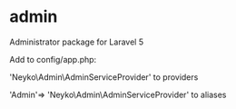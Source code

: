 # admin
Administrator package for Laravel 5


Add to config/app.php:

'Neyko\Admin\AdminServiceProvider' to providers

'Admin'=> 'Neyko\Admin\AdminServiceProvider' to aliases